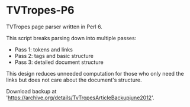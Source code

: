 TVTropes-P6
===========

TVTropes page parser written in Perl 6.

This script breaks parsing down into multiple passes:

 - Pass 1: tokens and links
 - Pass 2: tags and basic structure
 - Pass 3: detailed document structure

This design reduces unneeded computation for those who only need the links but
does not care about the document's structure.

Download backup at 'https://archive.org/details/TvTropesArticleBackupjune2012'.


